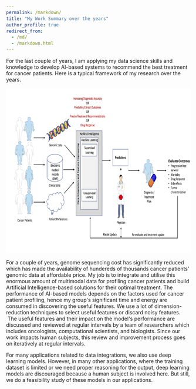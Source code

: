 ```yaml
---
permalink: /markdown/
title: "My Work Summary over the years"
author_profile: true
redirect_from: 
  - /md/
  - /markdown.html
---
```


For the last couple of years, I am applying my data science skills and knowledge to develop AI-based systems to recommend the best treatment for cancer patients. Here is a typical framework of my research over the years.

<img src="../images/AI_framework2.jpg" alt="AI_framework" style="height: 450px; width:600px;"/> 

For a couple of years, genome sequencing cost has significantly reduced which has made the availability of hundereds of thousands cancer patients' genomic data at affordable price. My job is to integrate and utilise this enormous amount of multimodal data for profiling cancer patients and build Artificial Intelligence-based solutions for their optimal treatment. The performance of AI-based models depends on the factors used for cancer patient profiling, hence my group's significant time and energy are consumed in discovering the useful features. We use a lot of dimension-reduction techniques to select useful features or discard noisy features.  The useful features and their impact on the model's performance are discussed and reviewed at regular intervals by a team of researchers which includes oncologists, computational scientists, and biologists. Since our work impacts human subjects, this review and improvement process goes on iteratively at regular intervals.

For many applications related to data integrations, we also use deep learning models. However, in many other applications, where the training dataset is limited or we need proper reasoning for the output, deep learning models are discouraged because a human subject is involved here. But still, we do a feasibility study of these models in our applications. 

